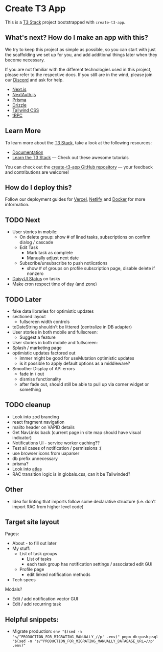 # Create T3 App

This is a [T3 Stack](https://create.t3.gg/) project bootstrapped with `create-t3-app`.

## What's next? How do I make an app with this?

We try to keep this project as simple as possible, so you can start with just the scaffolding we set up for you, and add additional things later when they become necessary.

If you are not familiar with the different technologies used in this project, please refer to the respective docs. If you still are in the wind, please join our [Discord](https://t3.gg/discord) and ask for help.

- [Next.js](https://nextjs.org)
- [NextAuth.js](https://next-auth.js.org)
- [Prisma](https://prisma.io)
- [Drizzle](https://orm.drizzle.team)
- [Tailwind CSS](https://tailwindcss.com)
- [tRPC](https://trpc.io)

## Learn More

To learn more about the [T3 Stack](https://create.t3.gg/), take a look at the following resources:

- [Documentation](https://create.t3.gg/)
- [Learn the T3 Stack](https://create.t3.gg/en/faq#what-learning-resources-are-currently-available) — Check out these awesome tutorials

You can check out the [create-t3-app GitHub repository](https://github.com/t3-oss/create-t3-app) — your feedback and contributions are welcome!

## How do I deploy this?

Follow our deployment guides for [Vercel](https://create.t3.gg/en/deployment/vercel), [Netlify](https://create.t3.gg/en/deployment/netlify) and [Docker](https://create.t3.gg/en/deployment/docker) for more information.

## TODO Next
- User stories in mobile:
  - On delete group: show # of lined tasks, subscriptions on confirm dialog / cascade
  - Edit Task
    - Mark task as complete
    - Manually adjust next date
  - Subscribe/unsubscribe to push notiications
    - show # of groups on profile subscription page, disable delete if nonzero
- [DaisyUI Status](https://daisyui.com/components/status/) on tasks
- Make cron respect time of day (and zone)

 
## TODO Later
- fake data libraries for optimistic updates
- sectioned layout
  - fullscreen width controls
- toDateString shouldn't be littered (centralize in DB adapter)
- User stories in both mobile and fullscreen:
  - Suggest a feature
- User stories in both mobile and fullscreen:
- Splash / marketing page
- optimistic updates factored out
  - immer might be good for useMutation optimistic updates
  - is it possible to apply default options as a middleware?
- Smoother Display of API errors
  - fade in / out
  - dismiss functionality
  - after fade out, should still be able to pull up via corner widget or something

## TODO cleanup
- Look into zod branding
- react fragment navigation
- mailto header on VAPID details
- Get NavLinks back (current page in site map should have visual indicator)
- Notifications UI - service worker caching??
- Test all cases of notification / permissions :(
- use browser icons from uaparser
- db prefix unnecessary
- prisma?
- Look into [atlas](https://atlasgo.io/docs)
- RAC transition logic is in globals.css, can it be Tailwinded?

## Other
- Idea for linting that imports follow some declarative structure (i.e. don't import RAC from higher level code)

## Target site layout

Pages:
  - About - to fill out later
  - My stuff:
    - List of task groups
      - List of tasks
      - each task group has notification settings / associated edit GUI
    - Profile page
      - edit linked notification methods
  - Tech specs

Modals?
  - Edit / add notification vector GUI
  - Edit / add recurring task



## Helpful snippets:

- Migrate production:
`env "$(sed -n 's/^PRODUCTION_FOR_MIGRATING_MANUALLY_//p' .env)" pnpm db:push`
`psql "$(sed -n 's/^PRODUCTION_FOR_MIGRATING_MANUALLY_DATABASE_URL=//p' .env)"`